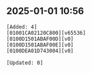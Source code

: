 ## 2025-01-01 10:56
```
[Added: 4]
[01001CA02120C800][v65536]
[0100D1501ABAF00D][v0]
[0100D1501ABAF00E][v0]
[0100DEA01D743004][v0]

[Updated: 0]
```
